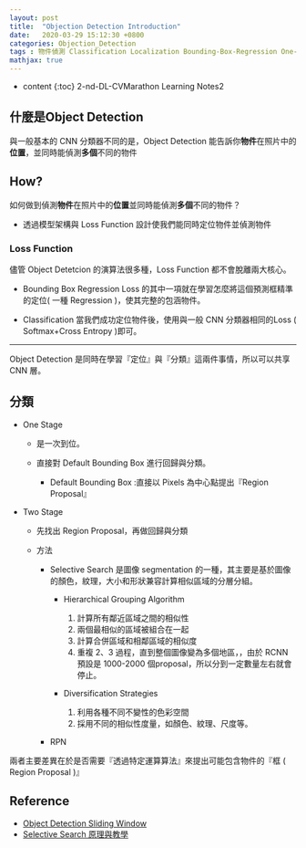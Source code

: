 ```yaml
---
layout: post
title:  "Objection Detection Introduction"
date:   2020-03-29 15:12:30 +0800
categories: Objection_Detection
tags : 物件偵測 Classification Localization Bounding-Box-Regression One-Stage Two-Stage
mathjax: true
---
```

* content 
{:toc}
2-nd-DL-CVMarathon Learning Notes2




## 什麼是Object Detection

與一般基本的 CNN 分類器不同的是，Object Detection 能告訴你**物件**在照片中的**位置**，並同時能偵測**多個**不同的物件

## How?
如何做到偵測**物件**在照片中的**位置**並同時能偵測**多個**不同的物件？
* 透過模型架構與 Loss Function 設計使我們能同時定位物件並偵測物件

### Loss Function

儘管 Object Detetcion 的演算法很多種，Loss Function 都不會脫離兩大核心。
* Bounding Box Regression
	Loss 的其中一項就在學習怎麼將這個預測框精準的定位( 一種 Regression )，使其完整的包涵物件。
	
* Classification
	當我們成功定位物件後，使用與一般 CNN 分類器相同的Loss ( Softmax+Cross Entropy )即可。

---		

Object Detection 是同時在學習『定位』與『分類』這兩件事情，所以可以共享 CNN 層。

## 分類

* One Stage
		
	* 是一次到位。
		
	* 直接對 Default Bounding Box 進行回歸與分類。
		* Default Bounding Box :直接以 Pixels 為中心點提出『Region Proposal』
		
	
* Two Stage 
		
	* 先找出 Region Proposal，再做回歸與分類

	* 方法
			
		* Selective Search 
			是圖像 segmentation 的一種，其主要是基於圖像的顏色，紋理，大小和形狀兼容計算相似區域的分層分組。
				 
			* Hierarchical Grouping Algorithm
				 
				1. 計算所有鄰近區域之間的相似性
				2. 兩個最相似的區域被組合在⼀起
				3. 計算合併區域和相鄰區域的相似度
				4. 重複 2、3 過程，直到整個圖像變為多個地區，，由於 RCNN 預設是 1000-2000 個proposal，所以分到一定數量左右就會停止。
				 
			* Diversification Strategies
				 
				1. 利用各種不同不變性的色彩空間
				2. 採用不同的相似性度量，如顏色、紋理、尺度等。

					
		* RPN

兩者主要差異在於是否需要『透過特定運算算法』來提出可能包含物件的『框 ( Region Proposal )』

## Reference

* [Object Detection Sliding Window](https://www.youtube.com/watch?v=5e5pjeojznk)
* [Selective Search 原理與教學](selective)
